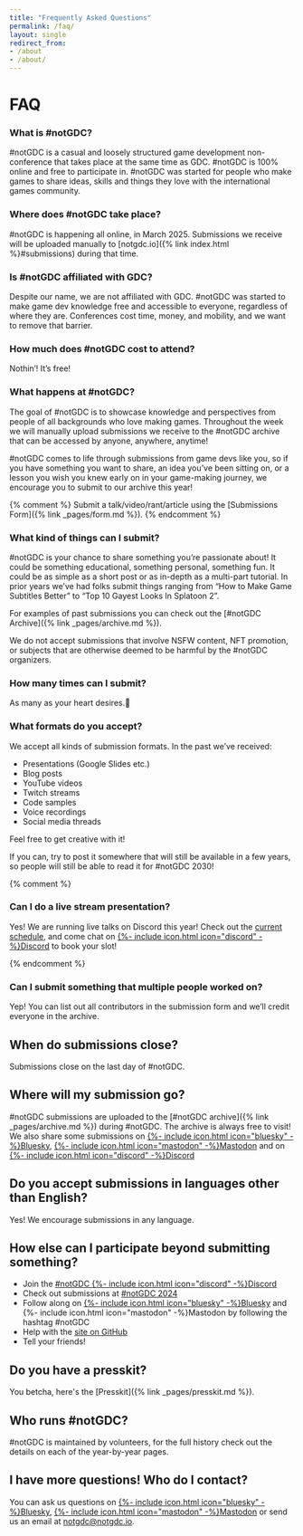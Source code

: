 ```yaml
---
title: "Frequently Asked Questions"
permalink: /faq/
layout: single
redirect_from:
- /about
- /about/
---
```


# FAQ

### What is #notGDC?

#notGDC is a casual and loosely structured game development non-conference that takes place at the same time as GDC. #notGDC is 100% online and free to participate in. #notGDC was started for people who make games to share ideas, skills and things they love with the international games community.


### Where does #notGDC take place?

#notGDC is happening all online, in March 2025. Submissions we receive will be uploaded manually to [notgdc.io]({% link index.html %}#submissions) during that time. 


### Is #notGDC affiliated with GDC?

Despite our name, we are not affiliated with GDC. #notGDC was started to make game dev knowledge free and accessible to everyone, regardless of where they are. Conferences cost time, money, and mobility, and we want to remove that barrier. 


### How much does #notGDC cost to attend?

Nothin’! It’s free!


### What happens at #notGDC?

The goal of #notGDC is to showcase knowledge and perspectives from people of all backgrounds who love making games. Throughout the week we will manually upload submissions we receive to the #notGDC archive that can be accessed by anyone, anywhere, anytime! 

#notGDC comes to life through submissions from game devs like you, so if you have something you want to share, an idea you’ve been sitting on, or a lesson you wish you knew early on in your game-making journey, we encourage you to submit to our archive this year!

{% comment %}
Submit a talk/video/rant/article using the [Submissions Form]({% link _pages/form.md %}).
{% endcomment %}


### What kind of things can I submit?

#notGDC is your chance to share something you’re passionate about! It could be something educational, something personal, something fun. It could be as simple as a short post or as in-depth as a multi-part tutorial. In prior years we’ve had folks submit things ranging from “How to Make Game Subtitles Better” to “Top 10 Gayest Looks In Splatoon 2”. 

For examples of past submissions you can check out the [#notGDC Archive]({% link _pages/archive.md %}).

We do not accept submissions that involve NSFW content, NFT promotion, or subjects that are otherwise deemed to be harmful by the #notGDC organizers. 


### How many times can I submit?

As many as your heart desires.💖


### What formats do you accept?

We accept all kinds of submission formats. In the past we’ve received:
- Presentations (Google Slides etc.)
- Blog posts 
- YouTube videos
- Twitch streams 
- Code samples
- Voice recordings
- Social media threads

Feel free to get creative with it!

If you can, try to post it somewhere that will still be available in a few years, so people will still be able to read it for #notGDC 2030!

{% comment %}

### Can I do a live stream presentation?

Yes! We are running live talks on Discord this year! Check out the <a href="https://docs.google.com/spreadsheets/d/1o7NaKm_rlT3spANVOmxQPYyb7zpO6eIWUHLGGaSBFKI/edit#gid=0">current schedule</a>, and come chat on [{%- include icon.html icon="discord" -%}Discord](https://discord.notgdc.io/) to book your slot!

{% endcomment %}


### Can I submit something that multiple people worked on?

Yep! You can list out all contributors in the submission form and we’ll credit everyone in the archive. 


## When do submissions close?

Submissions close on the last day of #notGDC. 


## Where will my submission go?

#notGDC submissions are uploaded to the [#notGDC archive]({% link _pages/archive.md %}) during #notGDC. The archive is always free to visit! We also share some submissions on [{%- include icon.html icon="bluesky" -%}Bluesky](https://bsky.app/profile/notgdc.io), [{%- include icon.html icon="mastodon" -%}Mastodon](https://mastodon.gamedev.place/@notGDC) and on [{%- include icon.html icon="discord" -%}Discord](https://discord.notgdc.io/)


## Do you accept submissions in languages other than English? 

Yes! We encourage submissions in any language.


## How else can I participate beyond submitting something? 

- Join the [#notGDC {%- include icon.html icon="discord" -%}Discord](https://discord.notgdc.io/)
- Check out submissions at [#notGDC 2024](https://notgdc.io/2024/)
- Follow along on [{%- include icon.html icon="bluesky" -%}Bluesky](https://bsky.app/search?q=%23notGDC) and {%- include icon.html icon="mastodon" -%}Mastodon by following the hashtag #notGDC
- Help with the [site on GitHub](https://github.com/benui-dev/notgdc-site/)
- Tell your friends!


## Do you have a presskit?

You betcha, here's the [Presskit]({% link _pages/presskit.md %}).


## Who runs #notGDC?

#notGDC is maintained by volunteers, for the full history check out the details on each of the year-by-year pages. 


## I have more questions! Who do I contact?

You can ask us questions on [{%- include icon.html icon="bluesky" -%}Bluesky](https://bsky.app/profile/notgdc.io), [{%- include icon.html icon="mastodon" -%}Mastodon](https://mastodon.gamedev.place/@notGDC) or send us an email at [notgdc@notgdc.io](mailto:notgdc@notgdc.io).
